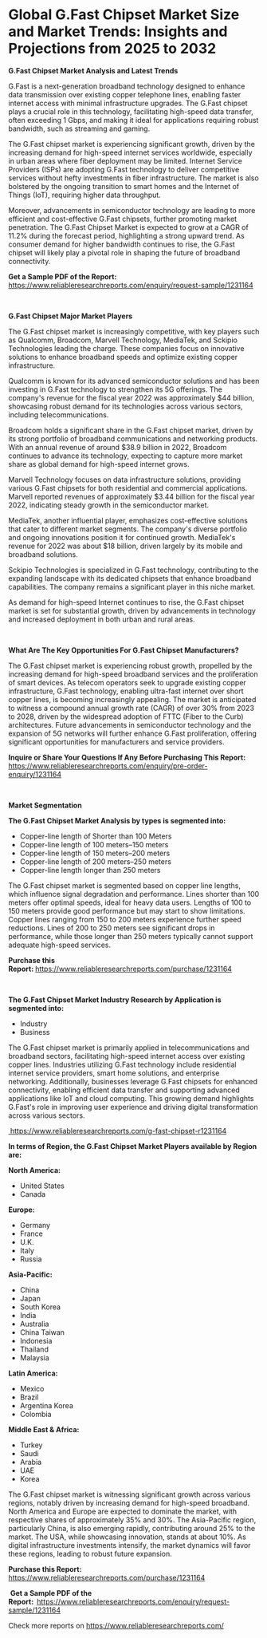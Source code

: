 <p><h1>Global G.Fast Chipset Market Size and Market Trends: Insights and Projections from 2025 to 2032</h1></p><p><strong>G.Fast Chipset Market Analysis and Latest Trends</strong></p>
<p><p>G.Fast is a next-generation broadband technology designed to enhance data transmission over existing copper telephone lines, enabling faster internet access with minimal infrastructure upgrades. The G.Fast chipset plays a crucial role in this technology, facilitating high-speed data transfer, often exceeding 1 Gbps, and making it ideal for applications requiring robust bandwidth, such as streaming and gaming.</p><p>The G.Fast chipset market is experiencing significant growth, driven by the increasing demand for high-speed internet services worldwide, especially in urban areas where fiber deployment may be limited. Internet Service Providers (ISPs) are adopting G.Fast technology to deliver competitive services without hefty investments in fiber infrastructure. The market is also bolstered by the ongoing transition to smart homes and the Internet of Things (IoT), requiring higher data throughput.</p><p>Moreover, advancements in semiconductor technology are leading to more efficient and cost-effective G.Fast chipsets, further promoting market penetration. The G.Fast Chipset Market is expected to grow at a CAGR of 11.2% during the forecast period, highlighting a strong upward trend. As consumer demand for higher bandwidth continues to rise, the G.Fast chipset will likely play a pivotal role in shaping the future of broadband connectivity.</p></p>
<p><strong>Get a Sample PDF of the Report:&nbsp;</strong> <a href="https://www.reliableresearchreports.com/enquiry/request-sample/1231164?utm_campaign=2109&utm_medium=2&utm_source=Github&utm_content=ia&utm_term=10022025&utm_id=gfast-chipset">https://www.reliableresearchreports.com/enquiry/request-sample/1231164</a></p>
<p>&nbsp;</p>
<p><strong>G.Fast Chipset Major Market Players</strong></p>
<p><p>The G.Fast chipset market is increasingly competitive, with key players such as Qualcomm, Broadcom, Marvell Technology, MediaTek, and Sckipio Technologies leading the charge. These companies focus on innovative solutions to enhance broadband speeds and optimize existing copper infrastructure. </p><p>Qualcomm is known for its advanced semiconductor solutions and has been investing in G.Fast technology to strengthen its 5G offerings. The company's revenue for the fiscal year 2022 was approximately $44 billion, showcasing robust demand for its technologies across various sectors, including telecommunications.</p><p>Broadcom holds a significant share in the G.Fast chipset market, driven by its strong portfolio of broadband communications and networking products. With an annual revenue of around $38.9 billion in 2022, Broadcom continues to advance its technology, expecting to capture more market share as global demand for high-speed internet grows.</p><p>Marvell Technology focuses on data infrastructure solutions, providing various G.Fast chipsets for both residential and commercial applications. Marvell reported revenues of approximately $3.44 billion for the fiscal year 2022, indicating steady growth in the semiconductor market.</p><p>MediaTek, another influential player, emphasizes cost-effective solutions that cater to different market segments. The company's diverse portfolio and ongoing innovations position it for continued growth. MediaTek's revenue for 2022 was about $18 billion, driven largely by its mobile and broadband solutions.</p><p>Sckipio Technologies is specialized in G.Fast technology, contributing to the expanding landscape with its dedicated chipsets that enhance broadband capabilities. The company remains a significant player in this niche market.</p><p>As demand for high-speed Internet continues to rise, the G.Fast chipset market is set for substantial growth, driven by advancements in technology and increased deployment in both urban and rural areas.</p></p>
<p>&nbsp;</p>
<p><strong>What Are The Key Opportunities For G.Fast Chipset Manufacturers?</strong></p>
<p><p>The G.Fast chipset market is experiencing robust growth, propelled by the increasing demand for high-speed broadband services and the proliferation of smart devices. As telecom operators seek to upgrade existing copper infrastructure, G.Fast technology, enabling ultra-fast internet over short copper lines, is becoming increasingly appealing. The market is anticipated to witness a compound annual growth rate (CAGR) of over 30% from 2023 to 2028, driven by the widespread adoption of FTTC (Fiber to the Curb) architectures. Future advancements in semiconductor technology and the expansion of 5G networks will further enhance G.Fast proliferation, offering significant opportunities for manufacturers and service providers.</p></p>
<p><strong>Inquire or Share Your Questions If Any Before Purchasing This Report:</strong> <a href="https://www.reliableresearchreports.com/enquiry/pre-order-enquiry/1231164?utm_campaign=2109&utm_medium=2&utm_source=Github&utm_content=ia&utm_term=10022025&utm_id=gfast-chipset">https://www.reliableresearchreports.com/enquiry/pre-order-enquiry/1231164</a></p>
<p>&nbsp;</p>
<p><strong>Market Segmentation</strong></p>
<p><strong>The G.Fast Chipset Market Analysis by types is segmented into:</strong></p>
<p><ul><li>Copper-line length of Shorter than 100 Meters</li><li>Copper-line length of 100 meters–150 meters</li><li>Copper-line length of 150 meters–200 meters</li><li>Copper-line length of 200 meters–250 meters</li><li>Copper-line length longer than 250 meters</li></ul></p>
<p><p>The G.Fast chipset market is segmented based on copper line lengths, which influence signal degradation and performance. Lines shorter than 100 meters offer optimal speeds, ideal for heavy data users. Lengths of 100 to 150 meters provide good performance but may start to show limitations. Copper lines ranging from 150 to 200 meters experience further speed reductions. Lines of 200 to 250 meters see significant drops in performance, while those longer than 250 meters typically cannot support adequate high-speed services.</p></p>
<p><strong>Purchase this Report:&nbsp;</strong><a href="https://www.reliableresearchreports.com/purchase/1231164?utm_campaign=2109&utm_medium=2&utm_source=Github&utm_content=ia&utm_term=10022025&utm_id=gfast-chipset">https://www.reliableresearchreports.com/purchase/1231164</a></p>
<p>&nbsp;</p>
<p><strong>The G.Fast Chipset Market Industry Research by Application is segmented into:</strong></p>
<p><ul><li>Industry</li><li>Business</li></ul></p>
<p><p>The G.Fast chipset market is primarily applied in telecommunications and broadband sectors, facilitating high-speed internet access over existing copper lines. Industries utilizing G.Fast technology include residential internet service providers, smart home solutions, and enterprise networking. Additionally, businesses leverage G.Fast chipsets for enhanced connectivity, enabling efficient data transfer and supporting advanced applications like IoT and cloud computing. This growing demand highlights G.Fast's role in improving user experience and driving digital transformation across various sectors.</p></p>
<p><a href="https://www.reliableresearchreports.com/g-fast-chipset-r1231164?utm_campaign=2109&utm_medium=2&utm_source=Github&utm_content=ia&utm_term=10022025&utm_id=gfast-chipset">&nbsp;https://www.reliableresearchreports.com/g-fast-chipset-r1231164</a></p>
<p><strong>In terms of Region, the G.Fast Chipset Market Players available by Region are:</strong></p>
<p>
    <p> <strong> North America: </strong>
        <ul>
            <li>United States</li>
            <li>Canada</li>
        </ul>
        </p> 
    <p> <strong> Europe: </strong>
        <ul>
            <li>Germany</li>
            <li>France</li>
            <li>U.K.</li>
            <li>Italy</li>
            <li>Russia</li>
        </ul>
        </p> 
    <p> <strong> Asia-Pacific: </strong>
        <ul>
            <li>China</li>
            <li>Japan</li>
            <li>South Korea</li>
            <li>India</li>
            <li>Australia</li>
            <li>China Taiwan</li>
            <li>Indonesia</li>
            <li>Thailand</li>
            <li>Malaysia</li>
        </ul>
        </p> 
    <p> <strong> Latin America: </strong>
        <ul>
            <li>Mexico</li>
            <li>Brazil</li>
            <li>Argentina Korea</li>
            <li>Colombia</li>
        </ul>
        </p> 
    <p> <strong> Middle East & Africa: </strong>
        <ul>
            <li>Turkey</li>
            <li>Saudi</li>
            <li>Arabia</li>
            <li>UAE</li>
            <li>Korea</li>
        </ul>
    </p>
    </p>
<p><p>The G.Fast chipset market is witnessing significant growth across various regions, notably driven by increasing demand for high-speed broadband. North America and Europe are expected to dominate the market, with respective shares of approximately 35% and 30%. The Asia-Pacific region, particularly China, is also emerging rapidly, contributing around 25% to the market. The USA, while showcasing innovation, stands at about 10%. As digital infrastructure investments intensify, the market dynamics will favor these regions, leading to robust future expansion.</p></p>
<p><strong>Purchase this Report: </strong><a href="https://www.reliableresearchreports.com/purchase/1231164?utm_campaign=2109&utm_medium=2&utm_source=Github&utm_content=ia&utm_term=10022025&utm_id=gfast-chipset">https://www.reliableresearchreports.com/purchase/1231164</a></p>
<p>&nbsp;<strong>Get a Sample PDF of the Report:&nbsp;&nbsp;</strong><a href="https://www.reliableresearchreports.com/enquiry/request-sample/1231164?utm_campaign=2109&utm_medium=2&utm_source=Github&utm_content=ia&utm_term=10022025&utm_id=gfast-chipset">https://www.reliableresearchreports.com/enquiry/request-sample/1231164</a></p>
<p><strong></strong></p>
<p>Check more reports on <a href="https://www.reliableresearchreports.com/?utm_campaign=2109&utm_medium=2&utm_source=Github&utm_content=ia&utm_term=10022025&utm_id=gfast-chipset">https://www.reliableresearchreports.com/</a></p>